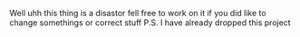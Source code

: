 Well uhh this thing is a disastor fell free to work on it if you did like to change somethings or correct stuff
P.S. I have already dropped this project
